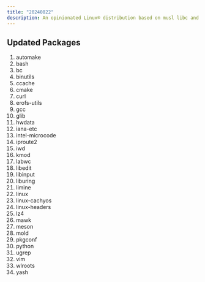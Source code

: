 ```yaml
---
title: "20240822"
description: An opinionated Linux® distribution based on musl libc and toybox
---
```


## Updated Packages
1. automake
2. bash
3. bc
4. binutils
5. ccache
6. cmake
7. curl
8. erofs-utils
9. gcc
10. glib
11. hwdata
12. iana-etc
13. intel-microcode
14. iproute2
15. iwd
16. kmod
17. labwc
18. libedit
19. libinput
20. liburing
21. limine
22. linux
23. linux-cachyos
24. linux-headers
25. lz4
26. mawk
27. meson
28. mold
29. pkgconf
30. python
31. ugrep
32. vim
33. wlroots
34. yash
